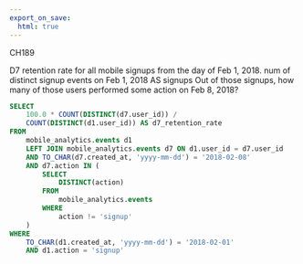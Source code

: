 ```yaml
---
export_on_save:
  html: true
---
```


CH189

D7 retention rate for all mobile signups from the day of Feb 1, 2018. 
num of distinct signup events on Feb 1, 2018 AS signups
Out of those signups, how many of those users performed some action on Feb 8, 2018?

```sql
SELECT
	100.0 * COUNT(DISTINCT(d7.user_id)) / 
	COUNT(DISTINCT(d1.user_id)) AS d7_retention_rate 
FROM
	mobile_analytics.events d1
	LEFT JOIN mobile_analytics.events d7 ON d1.user_id = d7.user_id
	AND TO_CHAR(d7.created_at, 'yyyy-mm-dd') = '2018-02-08'
	AND d7.action IN (
		SELECT
			DISTINCT(action)
		FROM
			mobile_analytics.events
		WHERE
			action != 'signup'
	)
WHERE
	TO_CHAR(d1.created_at, 'yyyy-mm-dd') = '2018-02-01'
	AND d1.action = 'signup'
```